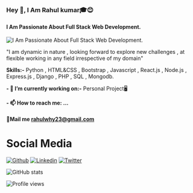 ### Hey 👋, I Am Rahul kumar🎓😊 
#### I Am Passionate About Full Stack Web Development.
![I Am Passionate About Full Stack Web Development.](https://pbs.twimg.com/profile_banners/1341616543566712832/1615440049/600x200)

"I am dynamic in nature , looking forward to explore new challenges , at flexible working in any field irrespective of my domain"

**Skills:-** 
Python , HTML&CSS , Bootstrap , Javascript , React.js , Node.js , Express.js , Django , PHP , SQL , Mongodb.

**- 🔭 I’m currently working on:-** 
           Personal Project🖥 

**- 📫 How to reach me: ...**
 #### 💌Mail me [rahulwhy23@gmail.com]()


# Social Media #
[![Github](https://img.shields.io/badge/-Github-000?style=flat&logo=Github&logoColor=white)](https://github.com/rahulkr23)
[![Linkedin](https://img.shields.io/badge/-LinkedIn-blue?style=flat&logo=Linkedin&logoColor=white)](https://www.linkedin.com/in/rahulkr23)
[![Twitter](https://img.shields.io/badge/-twitter-c13584?style=flat&labelColor=c13584&logo=twitter&logoColor=white)](https://twitter.com/@rahulwhy23)






![GitHub stats](https://github-readme-stats.vercel.app/api?username=rahulkr23&show_icons=true&theme=tokyonight)  

![Profile views](https://gpvc.arturio.dev/rahulkr23)  
